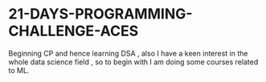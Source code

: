# 21-DAYS-PROGRAMMING-CHALLENGE-ACES

Beginning CP and hence learning DSA , also I have a keen interest in the whole data science field , so to begin with I am doing some courses related to ML.
